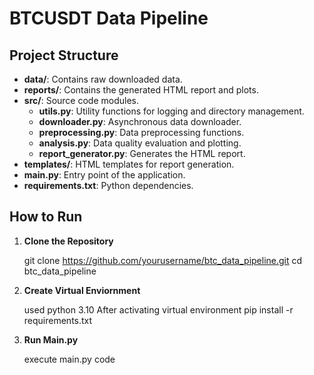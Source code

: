 # BTCUSDT Data Pipeline


## Project Structure

- **data/**: Contains raw downloaded data.
- **reports/**: Contains the generated HTML report and plots.
- **src/**: Source code modules.
  - **utils.py**: Utility functions for logging and directory management.
  - **downloader.py**: Asynchronous data downloader.
  - **preprocessing.py**: Data preprocessing functions.
  - **analysis.py**: Data quality evaluation and plotting.
  - **report_generator.py**: Generates the HTML report.
- **templates/**: HTML templates for report generation.
- **main.py**: Entry point of the application.
- **requirements.txt**: Python dependencies.

## How to Run

1. **Clone the Repository**

   git clone https://github.com/yourusername/btc_data_pipeline.git
   cd btc_data_pipeline

2. **Create Virtual Enviornment**

   used python 3.10
   After activating virtual environment
   pip install -r requirements.txt

3. **Run Main.py**

   execute main.py code